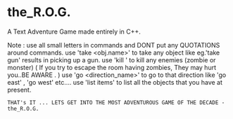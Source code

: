 # the_R.O.G.
A Text Adventure Game made entirely in C++.

Note : use all small letters in commands and DONT put any QUOTATIONS around commands.
       use 'take <obj.name>' to take any object like eg.'take gun' results in picking up a gun.
       use 'kill <enemy name>' to kill any enemies (zombie or monster)
      ( If you try to escape the room having zombies, They may hurt you..BE AWARE . )
       use 'go <direction_name>' to go to that direction like 'go east' , 'go west' etc....
       use 'list items' to list all the objects that you have at present.
       
    THAT's IT ... LETS GET INTO THE MOST ADVENTUROUS GAME OF THE DECADE - the_R.O.G.
       
       
       
       
